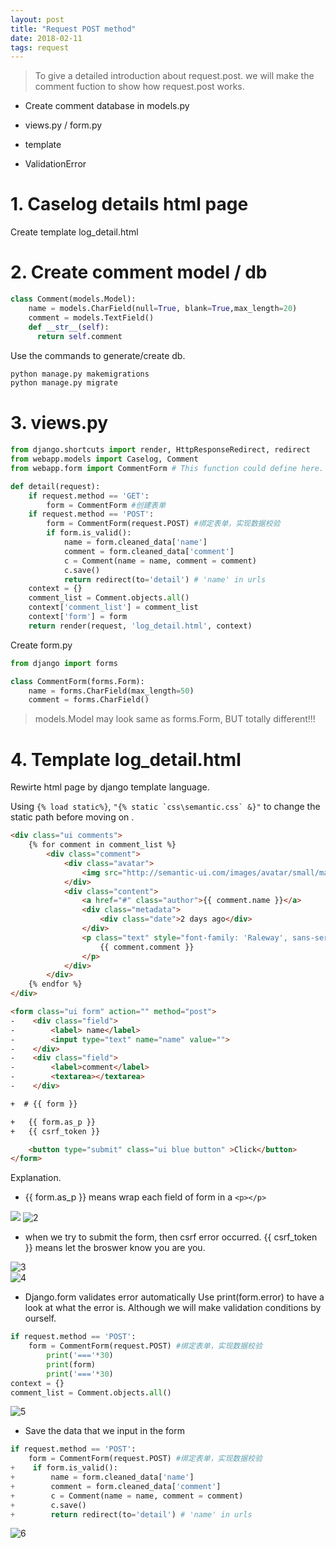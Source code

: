 ```yaml
---
layout: post
title: "Request POST method"
date: 2018-02-11
tags: request
---
```


> To give a detailed introduction about request.post. we will make the comment fuction to show how request.post works.

- Create comment database in models.py

- views.py / form.py

- template

- ValidationError


# 1. Caselog details html page

Create template log_detail.html

# 2. Create comment model / db

```Python
class Comment(models.Model):
    name = models.CharField(null=True, blank=True,max_length=20)
    comment = models.TextField()
    def __str__(self):
      return self.comment
```
Use the commands to generate/create db.

```Python
python manage.py makemigrations
python manage.py migrate
```

# 3. views.py

```Python
from django.shortcuts import render, HttpResponseRedirect, redirect
from webapp.models import Caselog, Comment
from webapp.form import CommentForm # This function could define here.

def detail(request):
    if request.method == 'GET':
        form = CommentForm #创建表单
    if request.method == 'POST':
        form = CommentForm(request.POST) #绑定表单，实现数据校验
        if form.is_valid():
            name = form.cleaned_data['name']
            comment = form.cleaned_data['comment']
            c = Comment(name = name, comment = comment)
            c.save()
            return redirect(to='detail') # 'name' in urls
    context = {}
    comment_list = Comment.objects.all()
    context['comment_list'] = comment_list
    context['form'] = form
    return render(request, 'log_detail.html', context)
```

Create form.py

```Python
from django import forms

class CommentForm(forms.Form):
    name = forms.CharField(max_length=50)
    comment = forms.CharField()
```

> models.Model may look same as forms.Form, BUT totally different!!!

# 4. Template log_detail.html

Rewirte html page by django template language.

Using ```{% load static%}```, ```"{% static `css\semantic.css` &}"``` to change the static path before moving on .


```HTML
<div class="ui comments">
    {% for comment in comment_list %}
        <div class="comment">
            <div class="avatar">
                <img src="http://semantic-ui.com/images/avatar/small/matt.jpg" alt="" />
            </div>
            <div class="content">
                <a href="#" class="author">{{ comment.name }}</a>
                <div class="metadata">
                    <div class="date">2 days ago</div>
                </div>
                <p class="text" style="font-family: 'Raleway', sans-serif;">
                    {{ comment.comment }}
                </p>
            </div>
        </div>
    {% endfor %}
</div>
```

```HTML
<form class="ui form" action="" method="post">
-    <div class="field">
-        <label> name</label>
-        <input type="text" name="name" value="">
-    </div>
-    <div class="field">
-        <label>comment</label>
-        <textarea></textarea>
-    </div>

+  # {{ form }}

+   {{ form.as_p }}
+   {{ csrf_token }}

    <button type="submit" class="ui blue button" >Click</button>
</form>
```

Explanation.

- {{ form.as_p }} means wrap each field of form in a `<p></p>`

![](https://raw.githubusercontent.com/davidkorea/blogdata/master/20180212/image/1.png)
![2](https://raw.githubusercontent.com/davidkorea/blogdata/master/20180212/image/2.png)

- when we try to submit the form, then csrf error occurred.
  {{ csrf_token }} means let the broswer know you are you.

![3](https://raw.githubusercontent.com/davidkorea/blogdata/master/20180212/image/3.png)  
![4](https://raw.githubusercontent.com/davidkorea/blogdata/master/20180212/image/4.png)  

- Django.form validates error automatically
  Use print(form.error) to have a look at what the error is.
  Although we will make validation conditions by ourself.

```Python
if request.method == 'POST':
    form = CommentForm(request.POST) #绑定表单，实现数据校验
        print('==='*30)
        print(form)
        print('==='*30)
context = {}
comment_list = Comment.objects.all()
```

![5](https://raw.githubusercontent.com/davidkorea/blogdata/master/20180212/image/5.png)  

- Save the data that we input in the form

```Python
if request.method == 'POST':
    form = CommentForm(request.POST) #绑定表单，实现数据校验
+    if form.is_valid():
+        name = form.cleaned_data['name']
+        comment = form.cleaned_data['comment']
+        c = Comment(name = name, comment = comment)
+        c.save()
+        return redirect(to='detail') # 'name' in urls
```

![6](https://raw.githubusercontent.com/davidkorea/blogdata/master/20180212/image/6.png)  
